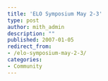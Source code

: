 ```yaml
---
title: 'ELO Symposium May 2-3'
type: post
author: mith_admin
description: ""
published: 2007-01-05
redirect_from: 
- /elo-symposium-may-2-3/
categories:
- Community
---
```

